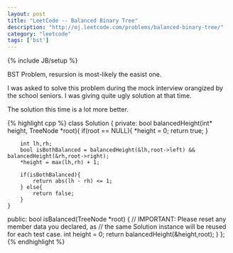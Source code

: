 ```yaml
---
layout: post
title: "LeetCode -- Balanced Binary Tree"
description: "http://oj.leetcode.com/problems/balanced-binary-tree/"
category: "leetcode"
tags: ['bst']
---
```

{% include JB/setup %}

BST Problem, resursion is most-likely the easist one.

I was asked to solve this problem during the mock interview orangized by
the school seniors. I was giving quite ugly solution at that time.

The solution this time is a lot more better.

{% highlight cpp %}
class Solution {
private:
    bool balancedHeight(int* height, TreeNode *root){
        if(root == NULL){
          *height = 0; return true;
        }
        
        int lh,rh;
        bool isBothBalanced = balancedHeight(&lh,root->left) && balancedHeight(&rh,root->right);
        *height = max(lh,rh) + 1;
        
        if(isBothBalanced){
            return abs(lh - rh) <= 1;
        } else{
            return false;
        }
    }
public:
    bool isBalanced(TreeNode *root) {
        // IMPORTANT: Please reset any member data you declared, as
        // the same Solution instance will be reused for each test case.
        int height = 0;
        return balancedHeight(&height,root);
    }
};
{% endhighlight %}
